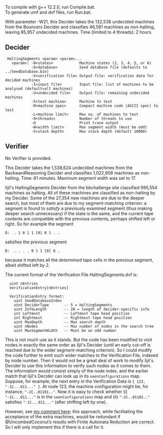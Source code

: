 To compile with g++ 12.2.0, run Compile.bat.<br>
To generate umf and dvf files, run Run.bat.

With parameter -W21, this Decider takes the 132,538 undecided machines from the Bouncers Decider and classifies 46,581 machines as non-halting, leaving 85,957 undecided machines. Time (limited to 4 threads): 2 hours.

Decider
-------
```
 HaltingSegments <param> <param>...
   <param>: -N<states>            Machine states (2, 3, 4, 5, or 6)
            -D<database>          Seed database file (defaults to ../SeedDatabase.bin)
            -V<verification file> Output file: verification data for decided machines
            -I<input file>        Input file: list of machines to be analysed (default=all machines)
            -U<undecided file>    Output file: remaining undecided machines
            -X<test machine>      Machine to test
            -M<machine spec>      Compact machine code (ASCII spec) to test
            -L<machine limit>     Max no. of machines to test
            -H<threads>           Number of threads to use
            -O                    Print trace output
            -W<width limit>       Max segment width (must be odd)
            -S<stack depth>       Max stack depth (default 10000)
```
Verifier
--------
No Verifier is provided.

This Decider takes the 1,538,624 undecided machines from the BackwardReasoning Decider and classifies 1,022,908 machines as non-halting. Time: 61 minutes. Maximum segment width was set to 17.

Iijil's HaltingSegments Decider from the bbchallenge site classified 995,554 machines as halting. All of these machines are classified as non-halting by my Decider. Some of the 27,354 new machines are due to the deeper search, but most of them are due to my segment-matching criterion: a segment is found to *satisfy* a previously examined segment (thus making deeper search unnecessary) if the state is the same, and the current tape contents are compatible with the previous contents, perhaps shifted left or right. So for example the segment
```
D:  . 1 0 1 1 [0] 0 1 . .
```
satisfies the previous segment
```
D:  . . . . 0 1 1 [0] 0 .
```
because it matches all the *determined* tape cells in the previous segment, albeit shifted left by 2.

The current format of the Verification File HaltingSegments.dvf is:
```
  uint nEntries
  VerificationEntry[nEntries]

  VerificationEntry format:
    uint SeedDatabaseIndex
    uint DeciderType       -- 5 = HaltingSegments
    uint InfoLength        -- 20 = length of decider-specific info
    int Leftmost           -- Leftmost tape head position
    int Rightmost          -- Rightmost tape head position
    uint MaxDepth          -- Max search depth
    uint nNodes            -- Max number of nodes in the search tree
    uint MaxSegmentWidth   -- Must be an odd number
```
This is not much use as it stands. But the code has been modified to visit nodes in exactly the same order as Iijil's Decider (until an early cut-off is reached due to the wider segment-matching criterion). So I could modify the code further to emit such wider matches to the Verification File, indexed by node number. Then it would not be a great deal of work to modify Iijil's Decider to use this information to verify such nodes as it comes to them. The information would consist simply of the node index, and the earlier match that Iijil's Decider can look up in its `seenConfigurations` map. Suppose, for example, the next entry in the Verification Data is `{ 123, "-1C...011..." }`. At node 123, the machine configuration might be, for instance, `"-2C..01101.."`. Now it is easy to check whether (i) `"-1C...011..."` is in the `seenConfigurations` map and (ii) `"-2C..01101.."` satisfies `"-1C...011..."` (after shifting left by one).

However, see [my comment here](http://discuss.bbchallenge.org/t/decider-finite-automata-reduction/123/7?u=tonyg): this approach, while facilitating the acceptance of the extra machines, would be redundant if @UncombedCoconut’s results with Finite Automata Reduction are correct. So I will only implement this if there is a call for it.
